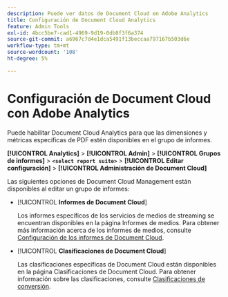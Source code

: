 ```yaml
---
description: Puede ver datos de Document Cloud en Adobe Analytics
title: Configuración de Document Cloud Analytics
feature: Admin Tools
exl-id: 4bcc5be7-cad1-4969-9d19-0db8f3f6a374
source-git-commit: a6967c7d4e1dca5491f13beccaa797167b503d6e
workflow-type: tm+mt
source-wordcount: '108'
ht-degree: 5%

---
```


# Configuración de Document Cloud con Adobe Analytics

Puede habilitar Document Cloud Analytics para que las dimensiones y métricas específicas de PDF estén disponibles en el grupo de informes.

**[!UICONTROL Analytics]** > **[!UICONTROL Admin]** > **[!UICONTROL Grupos de informes]** > **`<select report suite>`** > **[!UICONTROL Editar configuración]** > **[!UICONTROL Administración de Document Cloud]**

Las siguientes opciones de Document Cloud Management están disponibles al editar un grupo de informes:

* [!UICONTROL **Informes de Document Cloud**]

  Los informes específicos de los servicios de medios de streaming se encuentran disponibles en la página Informes de medios. Para obtener más información acerca de los informes de medios, consulte [Configuración de los informes de Document Cloud](/help/admin/tools/manage-rs/edit-settings/document-cloud-config.md).

* [!UICONTROL **Clasificaciones de Document Cloud**]

  Las clasificaciones específicas de Document Cloud están disponibles en la página Clasificaciones de Document Cloud. Para obtener información sobre las clasificaciones, consulte [Clasificaciones de conversión](/help/admin/tools/manage-rs/edit-settings/conversion-var-admin/conversion-classifications.md).
